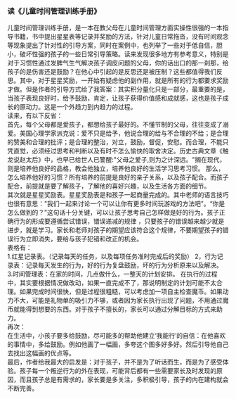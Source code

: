 ### 读《儿童时间管理训练手册》
儿童时间管理训练手册，是一本在教父母在儿童时间管理方面实操性很强的一本指导书籍，书中提出星星表等记录并奖励的方法，针对儿童日常拖沓，没有时间观念等现象提出了针对性的引导方案，同时在案例中，也列举了一些对于低自信，胆小，破坏性强的孩子的一些日常引导策略。读来发现很多地方有参考意义，特别是对于习惯性通过发脾气生气解决孩子调皮问题的父母，你的话出口的那一刹那，给孩子的是伤害还是鼓励？在他心中引起的是反思还是被压制？这些都值得我们反思。其中，对于星星奖励，一开始有疑虑他的副作用，就是所有的行为都要求奖励才做。但是作者的引导方式给了我答案：其实积分量化只是一部分，最重要的是，当孩子表现良好时，给予鼓励，肯定，让孩子获得价值感和成就感，这也是孩子成长的原动力。这是一个外趋力到内趋力的过程。  
读来，有以下反省：  
首先，每个父母都是爱孩子，都想给孩子最好的。不懂节制的父母，往往变成了溺爱。美国心理学家派克说：爱不只是给予，他说合理的给与不合理的不给；是合理的赞美和合理的批评；是合理的整治，对立，鼓励，督促，安慰。而合理，不能只凭直觉，必须经过思考和判断以及有时不怎么愉快的取舍决定。历史古典文章《触龙说赵太后》中，也早已给世人已警醒:"父母之爱子,则为之计深远。"搁在现代，则是培养他良好的品格，教会他独立，培养他良好的生活学习思考习惯。
那么，怎么培养他好的习惯？所有培养的前提是良好的亲子关系，以及孩子配合。而孩子配合，前提就是要了解孩子，了解他的喜好兴趣，以及生活各方面的细节。  
其次就是星星奖励表。星星奖励表是和孩子一起商量完成的。其中老师的语言技巧也很有意思："我们一起来讨论一个可以让你有更多时间玩游戏的方法吧"。“你是怎么做到的？”这句话十分关键，可以让孩子思考自己怎样做是好的行为。孩子正确行为的形成要遵循尝试错误，错误递减的规律 ，只要孩子的错误越来越少就是进步，就是学习。家长和老师对孩子的期望应该符合这个规律，不要期望孩子的错误行为立即消失，要给与孩子犯错和改正的机会。  
表格有：  
1.红星记录表。（记录每天的任务，以及每项任务准时完成后的奖励）
2，行为记录表：记录每天发生的行为，好的行为复盘鼓励，坏的行为分析原来以及解决。
3.时间管理表：在家的时间，几点做什么，一整天的计划安排。
在执行的过程中，其实要根据情况做改动，如果一直完成不了，那说明制定的计划可能不太合理。如果完成时间很快，但是过程很粗糙，可以考虑加一项自主检查魔币。如果动力不大，可能是礼物单的吸引力不够，或者因为家长执行出现了问题，不用通过魔币就能得到想要的东西。对于孩子不擅长的，家长可以通过分解目标的方式来助力。  
再次：  
在生活中，小孩子要多给鼓励，尽可能多的帮助他建立‘我能行’的自信：在他喜欢的事情中，多给鼓励。例如他画了一幅画，多夸这个图多好多好。然后引导他自己去找出这幅画的优点等。  
最后，作者给我最大的启发是：对于孩子，并不是为了听话而生，而是为了感受体验。孩子每一个叛逆行为的外在表现，可能背后都有一些需要家长及时发现的原因，而且孩子总是有需求的，家长要是多关注，多积极引导，孩子的内在建构就会不断完善。

<div class="mt20">
<commetPart/>
</div>








